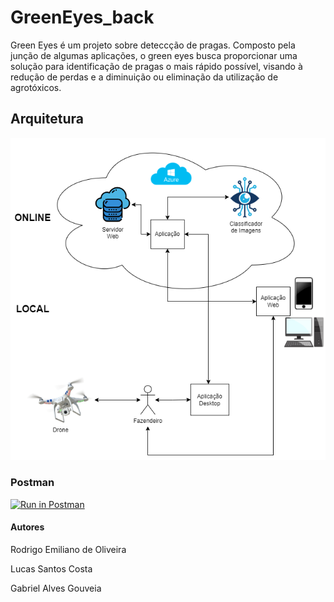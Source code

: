 # GreenEyes_back

Green Eyes é um projeto sobre deteccção de pragas.
Composto pela junção de algumas aplicações, o green eyes busca proporcionar uma solução para identificação de pragas o mais rápido possível, visando à redução de perdas e a diminuição ou eliminação da utilização de agrotóxicos.

## Arquitetura

![Alt text](Arquitetura.png?raw=true "Arquitetura")

### Postman

[![Run in Postman](https://run.pstmn.io/button.svg)](https://app.getpostman.com/run-collection/23312355-15258a28-486c-4684-ac6f-130abaa3d4f4?action=collection%2Ffork&collection-url=entityId%3D23312355-15258a28-486c-4684-ac6f-130abaa3d4f4%26entityType%3Dcollection%26workspaceId%3D415e2cc9-5bb2-4db7-a496-21837ad80a23)


#### Autores

Rodrigo Emiliano de Oliveira

Lucas Santos Costa

Gabriel Alves Gouveia

